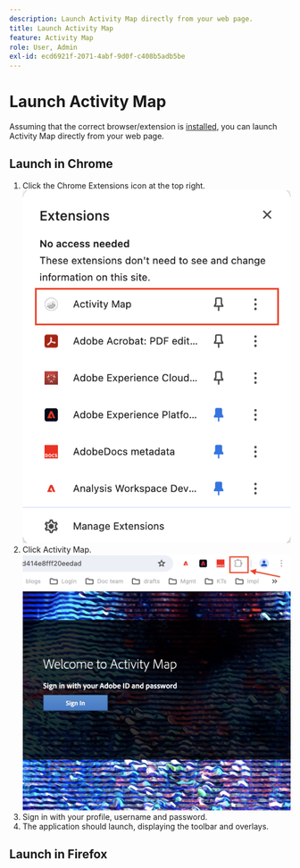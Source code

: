 ```yaml
---
description: Launch Activity Map directly from your web page.
title: Launch Activity Map
feature: Activity Map
role: User, Admin
exl-id: ecd6921f-2071-4abf-9d0f-c408b5adb5be
---
```


# Launch Activity Map

Assuming that the correct browser/extension is [installed](/help/analyze/activity-map/activitymap-getting-started/activitymap-install.md), you can launch Activity Map directly from your web page.

## Launch in Chrome

1. Click the Chrome Extensions icon at the top right.
   ![Activity Map extension](assets/chrome2.png)
1. Click Activity Map.
   ![Launch Activity Map](assets/chrome3.png)
1. Sign in with your profile, username and password.
1. The application should launch, displaying the toolbar and overlays.

## Launch in Firefox



